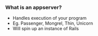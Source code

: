 ### What is an appserver?
- Handles execution of your program
- Eg. Passenger, Mongrel, Thin, Unicorn
- Will spin up an instance of Rails


